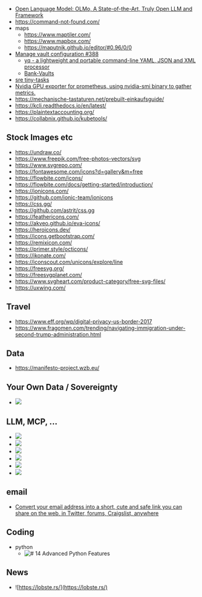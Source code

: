 - [Open Language Model: OLMo, A State-of-the-Art, Truly Open LLM and Framework](https://allenai.org/olmo)
- https://command-not-found.com/
- maps
  - https://www.maptiler.com/
  - https://www.mapbox.com/
  - https://maputnik.github.io/editor/#0.96/0/0
- [Manage vault configuration #388](https://github.com/OCP-on-NERC/nerc-ocp-config/pull/388)
  - [yq - a lightweight and portable command-line YAML, JSON and XML processor](https://github.com/mikefarah/yq)
  - [Bank-Vaults](https://github.com/bank-vaults/bank-vaults)
- [sre tiny-tasks](https://gist.github.com/ikurni)
- [Nvidia GPU exporter for prometheus, using nvidia-smi binary to gather metrics.](https://github.com/utkuozdemir/nvidia_gpu_exporter)
- https://mechanische-tastaturen.net/prebuilt-einkaufsguide/
- https://kcli.readthedocs.io/en/latest/
- https://plaintextaccounting.org/
- https://collabnix.github.io/kubetools/

## Stock Images etc
- https://undraw.co/
- https://www.freepik.com/free-photos-vectors/svg
- https://www.svgrepo.com/
- https://fontawesome.com/icons?d=gallery&m=free
- https://flowbite.com/icons/
- https://flowbite.com/docs/getting-started/introduction/
- https://ionicons.com/
- https://github.com/ionic-team/ionicons
- https://css.gg/
- https://github.com/astrit/css.gg
- https://feathericons.com/
- https://akveo.github.io/eva-icons/
- https://heroicons.dev/
- https://icons.getbootstrap.com/
- https://remixicon.com/
- https://primer.style/octicons/
- https://ikonate.com/
- https://iconscout.com/unicons/explore/line
- https://freesvg.org/
- https://freesvgplanet.com/
- https://www.svgheart.com/product-category/free-svg-files/
- https://uxwing.com/

## Travel
- https://www.eff.org/wp/digital-privacy-us-border-2017
- https://www.fragomen.com/trending/navigating-immigration-under-second-trump-administration.html

## Data
- https://manifesto-project.wzb.eu/

## Your Own Data / Sovereignty
- ![](https://www.kuketz-blog.de/unplugtrump-mach-dich-digital-unabhaengig-von-trump-und-big-tech/)

## LLM, MCP, ...
- ![](https://github.com/modelcontextprotocol/servers)
- ![](https://bolt.new/)
- ![](https://google.github.io/adk-docs/)
- ![](https://developers.googleblog.com/en/agent-development-kit-easy-to-build-multi-agent-applications/)
- ![](https://openrouter.ai/)
- ![](https://glama.ai/mcp/servers)

## email
- [Convert your email address into a short, cute and safe link you can share on the web, in Twitter, forums, Craigslist, anywhere](http://scr.im/)

## Coding
- python
  - ![# 14 Advanced Python Features](https://blog.edward-li.com/tech/advanced-python-features/)

## News
- ![https://lobste.rs/](https://lobste.rs/)